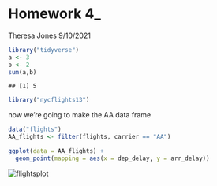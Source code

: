 Homework 4\_
================
Theresa Jones
9/10/2021

``` r
library("tidyverse")
a <- 3
b <- 2
sum(a,b)
```

    ## [1] 5

``` r
library("nycflights13")
```

now we’re going to make the AA data frame

``` r
data("flights")
AA_flights <- filter(flights, carrier == "AA")

ggplot(data = AA_flights) + 
  geom_point(mapping = aes(x = dep_delay, y = arr_delay))
```
![flightsplot](https://user-images.githubusercontent.com/89625876/145930978-ff83f1e4-2692-4f28-85eb-ed3279c08ca4.png)

   


